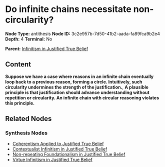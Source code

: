 # Do infinite chains necessitate non-circularity?

**Node Type:** antithesis
**Node ID:** 3c2e957b-7d50-41b2-aada-fa89fca9b2e4
**Depth:** 4
**Terminal:** No

**Parent:** [Infinitism in Justified True Belief](infinitism-in-justified-true-belief-synthesis-0d4925d5-2604-4f10-a7ba-dff80dc7867b.md)

## Content

**Suppose we have a case where reasons in an infinite chain eventually loop back to a previous reason, forming a circle. Intuitively, such circularity undermines the strength of the justification.**, **A plausible principle is that justification should advance understanding without repetition or circularity. An infinite chain with circular reasoning violates this principle.**

## Related Nodes

### Synthesis Nodes

- [Coherentism Applied to Justified True Belief](coherentism-applied-to-justified-true-belief-synthesis-53cb40c9-b487-4567-8c2a-15f6c31aa6c7.md)
- [Contextualist Infinitism in Justified True Belief](contextualist-infinitism-in-justified-true-belief-synthesis-e678dcf2-848e-4fa4-93dd-0a5b53e349ef.md)
- [Non-repeating Foundationalism in Justified True Belief](non-repeating-foundationalism-in-justified-true-belief-synthesis-184e3f19-0bcc-442c-bfe7-1b98dfa483db.md)
- [Virtue Infinitism in Justified True Belief](virtue-infinitism-in-justified-true-belief-synthesis-0a7af855-6f2d-40e6-8b9d-e6cb433a79f5.md)
